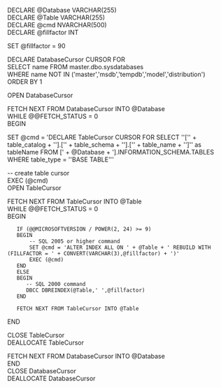 DECLARE @Database VARCHAR(255)   
DECLARE @Table VARCHAR(255)  
DECLARE @cmd NVARCHAR(500)  
DECLARE @fillfactor INT 

SET @fillfactor = 90 

DECLARE DatabaseCursor CURSOR FOR  
SELECT name FROM master.dbo.sysdatabases   
WHERE name NOT IN ('master','msdb','tempdb','model','distribution')   
ORDER BY 1  

OPEN DatabaseCursor  

FETCH NEXT FROM DatabaseCursor INTO @Database  
WHILE @@FETCH_STATUS = 0  
BEGIN  

   SET @cmd = 'DECLARE TableCursor CURSOR FOR SELECT ''['' + table_catalog + ''].['' + table_schema + ''].['' + 
  table_name + '']'' as tableName FROM [' + @Database + '].INFORMATION_SCHEMA.TABLES 
  WHERE table_type = ''BASE TABLE'''   

   -- create table cursor  
   EXEC (@cmd)  
   OPEN TableCursor   

   FETCH NEXT FROM TableCursor INTO @Table   
   WHILE @@FETCH_STATUS = 0   
   BEGIN   

       IF (@@MICROSOFTVERSION / POWER(2, 24) >= 9)
       BEGIN
           -- SQL 2005 or higher command 
           SET @cmd = 'ALTER INDEX ALL ON ' + @Table + ' REBUILD WITH (FILLFACTOR = ' + CONVERT(VARCHAR(3),@fillfactor) + ')' 
           EXEC (@cmd) 
       END
       ELSE
       BEGIN
          -- SQL 2000 command 
          DBCC DBREINDEX(@Table,' ',@fillfactor)  
       END

       FETCH NEXT FROM TableCursor INTO @Table   
   END   

   CLOSE TableCursor   
   DEALLOCATE TableCursor  

   FETCH NEXT FROM DatabaseCursor INTO @Database  
END  
CLOSE DatabaseCursor   
DEALLOCATE DatabaseCursor